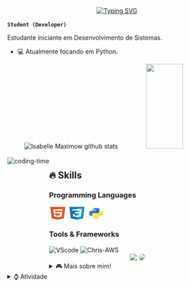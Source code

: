 <div align="center">  

<a href="https://git.io/typing-svg"><img src="https://readme-typing-svg.demolab.com?font=Fira+Code&weight=500&size=21&duration=4999&pause=1000&color=57369F&background=3FFFF600&center=true&random=true&width=435&lines=Ol%C3%A1%2C+me+chamo+Isabelle+%F0%9F%91%BE" alt="Typing SVG" /></a>
</div>

**`Student (Developer)`**
<p>
   Estudante iniciante em Desenvolvimento de Sistemas.

  -  💻 Atualmente focando em Python. 
</p>

</p>
<div align="center">  
  <img width="49%" height="195px" src="https://github-readme-stats.vercel.app/api?username=Isabelle-maximow&show_icons=true&count_private=true&hide_border=true&title_color=5d5fe8&icon_color=5d5fe8&text_color=c9d1d9&bg_color=0d1117" alt="Isabelle Maximow github stats" /> 
  <img width="41%" height="195px" src="https://github-readme-stats.vercel.app/api/top-langs/?username=Isabelle-maximow&layout=compact&hide_border=true&title_color=5d5fe8&text_color=5d5fe8&bg_color=0d1117" />
</div>

<div align="center"> 
 <div style="display: inline_block"><br>
    <img align="left" height="250" alt="coding-time" src="devGif.gif">

 </div>

<div align="left"> 
   
   ## 🔥 Skills
   <!-- Skills: Programming Languages -->
     
   <div style="flex-basis: 48%;">
       <h3>Programming Languages</h3>
       <img align="center" alt="HTML" height="30" width="40" src="https://raw.githubusercontent.com/devicons/devicon/master/icons/html5/html5-original.svg">
       <img align="center" alt="CSS" height="30" width="40" src="https://raw.githubusercontent.com/devicons/devicon/master/icons/css3/css3-original.svg">
       <img align="center" alt="Python" height="30" width="40" src="https://raw.githubusercontent.com/devicons/devicon/master/icons/python/python-original.svg">
     </div>
       <!-- Skills: Tools & Frameworks -->
     <div style="flex-basis: 48%;">
       <h3>Tools & Frameworks</h3>
       <img align="center" alt="VScode" height="30" width="40" src="https://cdn.jsdelivr.net/gh/devicons/devicon/icons/vscode/vscode-original.svg">
       <img align="center" alt="Chris-AWS" height="30" width="40" src="https://cdn.jsdelivr.net/gh/devicons/devicon/icons/git/git-original.svg">
     </div>
   
   <div align="center"> 
     <a href = "mailto:isabellesilvamaximo@gmail.com"> <img src="https://img.shields.io/badge/-Gmail-%23333?style=for-the-badge&logo=gmail&logoColor=white" target="_blank"></a>
     <a href="www.linkedin.com/in/isabelle-ferreira-316351300" target="_blank"><img src="https://img.shields.io/badge/-LinkedIn-%230077B5?style=for-the-badge&logo=linkedin&logoColor=white" style="border-radius: 30px" target="_blank"></a> 
   </div>




<div align="left"> 
<details>
  <summary> 🎮 Mais sobre mim! </summary>
  
  - 💬 Tenho 18 anos, possuo nível básico de inglês e experiência com Python. Sou uma estudante em busca de oportunidades para iniciar minha carreira como Desenvolvedora Júnior.
  - 🎇 Possuo habilidades de comunicação, sou proativa e mantenho o foco em minhas atividades. Valorizo a organização e a responsabilidade em todos os projetos nos quais participo.
  - 🎶 Adoro ouvir musicas e jogar xadrez!
</details>

<details>
  <summary>⌚ Atividade </summary>
<a href="https://git.io/streak-stats"><img src="https://streak-stats.demolab.com?user=Isabelle-maximow&theme=buefy-dark&border_radius=4.8&locale=pt_BR&date_format=M%20j%5B%2C%20Y%5D&card_width=496&card_height=197&hide_total_contributions=true" alt="GitHub Streak" /></a>

![Snake animation](https://github.com/LuigiGF/LuigiGF/blob/output/github-contribution-grid-snake.svg)




  

